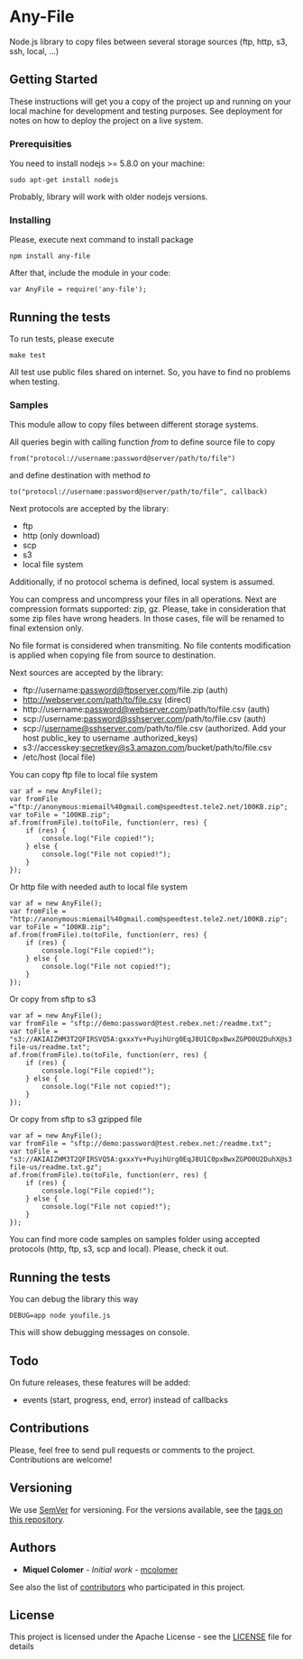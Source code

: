 # Any-File

Node.js library to copy files between several storage sources (ftp, http, s3, ssh, local, ...)


## Getting Started

These instructions will get you a copy of the project up and running on your local machine for development and testing purposes. See deployment for notes on how to deploy the project on a live system.


### Prerequisities

You need to install nodejs >= 5.8.0 on your machine:

```
sudo apt-get install nodejs
```

Probably, library will work with older nodejs versions.


### Installing

Please, execute next command to install package

```
npm install any-file
```

After that, include the module in your code:

```
var AnyFile = require('any-file');
```


## Running the tests

To run tests, please execute

```
make test
```

All test use public files shared on internet. So, you have to find no problems when testing.


### Samples

This module allow to copy files between different storage systems.

All queries begin with calling function *from* to define source file to copy

```
from("protocol://username:password@server/path/to/file")
```

and define destination with method *to*

```
to("protocol://username:password@server/path/to/file", callback)
```

Next protocols are accepted by the library:
* ftp
* http (only download)
* scp
* s3 
* local file system

Additionally, if no protocol schema is defined, local system is assumed. 

You can compress and uncompress your files in all operations. Next are compression formats supported: zip, gz. 
Please, take in consideration that some zip files have wrong headers. In those cases, file will be renamed to final extension only.

No file format is considered when transmiting. No file contents modification is applied when copying file from source to destination.

Next sources are accepted by the library:

* ftp://username:password@ftpserver.com/file.zip (auth)
* http://webserver.com/path/to/file.csv (direct)
* http://username:password@webserver.com/path/to/file.csv (auth)
* scp://username:password@sshserver.com/path/to/file.csv (auth)
* scp://username@sshserver.com/path/to/file.csv (authorized. Add your host public_key to username .authorized_keys)
* s3://accesskey:secretkey@s3.amazon.com/bucket/path/to/file.csv
* /etc/host (local file)

You can copy ftp file to local file system
```
var af = new AnyFile();
var fromFile ="ftp://anonymous:miemail%40gmail.com@speedtest.tele2.net/100KB.zip";
var toFile = "100KB.zip";
af.from(fromFile).to(toFile, function(err, res) {
	if (res) {
		console.log("File copied!");
	} else {
		console.log("File not copied!");
	}
});
```

Or http file with needed auth to local file system
```
var af = new AnyFile();
var fromFile = "http://anonymous:miemail%40gmail.com@speedtest.tele2.net/100KB.zip";
var toFile = "100KB.zip";
af.from(fromFile).to(toFile, function(err, res) {
	if (res) {
		console.log("File copied!");
	} else {
		console.log("File not copied!");
	}
});
```

Or copy from sftp to s3 
```
var af = new AnyFile();
var fromFile = "sftp://demo:password@test.rebex.net:/readme.txt";
var toFile = "s3://AKIAIZHM3T2QFIRSVQ5A:gxxxYv+PuyihUrg0EqJ8U1C0pxBwxZGPO0U2DuhX@s3.amazon.com/any-file-us/readme.txt";
af.from(fromFile).to(toFile, function(err, res) {
	if (res) {
		console.log("File copied!");
	} else {
		console.log("File not copied!");
	}
});
```

Or copy from sftp to s3 gzipped file
```
var af = new AnyFile();
var fromFile = "sftp://demo:password@test.rebex.net:/readme.txt";
var toFile = "s3://AKIAIZHM3T2QFIRSVQ5A:gxxxYv+PuyihUrg0EqJ8U1C0pxBwxZGPO0U2DuhX@s3.amazon.com/any-file-us/readme.txt.gz";
af.from(fromFile).to(toFile, function(err, res) {
	if (res) {
		console.log("File copied!");
	} else {
		console.log("File not copied!");
	}
});
```

You can find more code samples on samples folder using accepted protocols (http, ftp, s3, scp and local). Please, check it out.

## Running the tests

You can debug the library this way

```
DEBUG=app node youfile.js
```

This will show debugging messages on console.


## Todo

On future releases, these features will be added:
- events (start, progress, end, error) instead of callbacks

## Contributions

Please, feel free to send pull requests or comments to the project. Contributions are welcome!


## Versioning

We use [SemVer](http://semver.org/) for versioning. For the versions available, see the [tags on this repository](https://github.com/your/project/tags). 


## Authors

* **Miquel Colomer** - *Initial work* - [mcolomer](https://github.com/mcolomer)

See also the list of [contributors](https://github.com/mcolomer/any-file/contributors) who participated in this project.


## License

This project is licensed under the Apache License - see the [LICENSE](LICENSE) file for details

